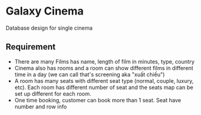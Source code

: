 # Galaxy Cinema
Database design for single cinema

## Requirement
- There are many Films has name, length of film in minutes, type, country
- Cinema also has rooms and a room can show different films in different time in a day (we can call that's screening aka "xuất chiếu")
- A room has many seats with different seat type (normal, couple, luxury, etc). Each room has different number of seat and the seats map can be set up different for each room.
- One time booking, customer can book more than 1 seat. Seat have number and row info